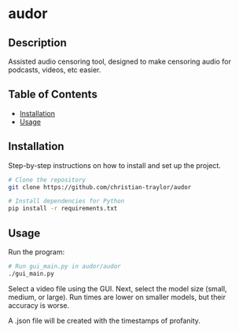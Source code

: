 # audor

## Description
Assisted audio censoring tool, designed to make censoring audio for podcasts, videos, etc easier.

## Table of Contents
- [Installation](#installation)
- [Usage](#usage)

## Installation
Step-by-step instructions on how to install and set up the project.

```bash
# Clone the repository
git clone https://github.com/christian-traylor/audor

# Install dependencies for Python
pip install -r requirements.txt

```

## Usage
Run the program:
```bash
# Run gui_main.py in audor/audor
./gui_main.py
```
Select a video file using the GUI. Next, select the model size (small, medium, or large). 
Run times are lower on smaller models, but their accuracy is worse.

A .json file will be created with the timestamps of profanity.
